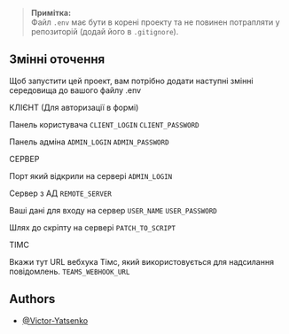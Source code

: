 > **Примітка:**  
> Файл `.env` має бути в корені проекту та не повинен потрапляти у репозиторій (додай його в `.gitignore`).
## Змінні оточення

Щоб запустити цей проект, вам потрібно додати наступні змінні середовища до вашого файлу .env

КЛІЄНТ
(Для авторизації в формі)

Панель користувача 
`CLIENT_LOGIN` 
`CLIENT_PASSWORD`

Панель адміна
`ADMIN_LOGIN`
`ADMIN_PASSWORD`

СЕРВЕР

Порт який відкрили на сервері
`ADMIN_LOGIN`

Сервер з АД 
`REMOTE_SERVER`

Ваші дані для входу на сервер
`USER_NAME`
`USER_PASSWORD`

Шлях до скріпту на сервері 
`PATCH_TO_SCRIPT`

ТІМС

Вкажи тут URL вебхука Тімс, який використовується для надсилання повідомлень.
`TEAMS_WEBHOOK_URL`
## Authors

- [@Victor-Yatsenko](https://github.com/Victor-Yatsenko)

